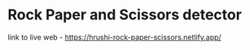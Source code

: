 # Rock Paper and Scissors detector

link to live web - https://hrushi-rock-paper-scissors.netlify.app/
